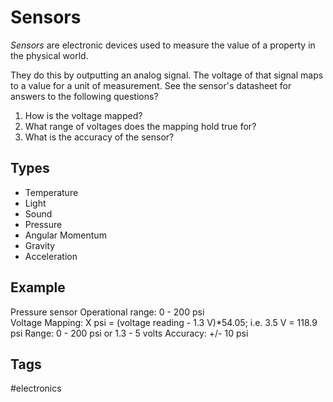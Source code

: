 # Sensors

*Sensors* are electronic devices used to measure the value of a property in the physical world.  

They do this by outputting an analog signal. The voltage of that signal maps to a value for a unit of measurement. See the sensor's datasheet for answers to the following questions?   
1. How is the voltage mapped?  
2. What range of voltages does the mapping hold true for?  
3. What is the accuracy of the sensor?  

## Types
* Temperature  
* Light  
* Sound  
* Pressure  
* Angular Momentum  
* Gravity  
* Acceleration  

## Example
Pressure sensor
Operational range: 0 - 200 psi  
Voltage Mapping: X psi = (voltage reading - 1.3 V)*54.05; i.e. 3.5 V = 118.9 psi
Range: 0 - 200 psi or 1.3 - 5 volts
Accuracy: +/- 10 psi

## Tags
#electronics
